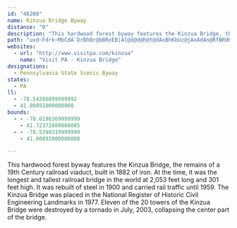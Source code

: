 ```yaml
---
id: "46208"
name: Kinzua Bridge Byway
distance: "0"
description: "This hardwood forest byway features the Kinzua Bridge, the remains of an 19th Century railroad bridge."
path: "uxd~Fdrk~MbCdA`DrBhBr@bBRxEB|Al@d@d@h@t@dAxBhKbUz@jAxAdAn@RfBRdK_BlEYx@DnC`@`HjB~@LlBAbBShAk@nAy@j@m@tMcTnAwA`BmAz@_@lDkApCiArBuAhF}E|CeBlDs@|CCj`@bDhCEvB}@tAuAl@mAtEeLhAuBbAkAvA{@t@QxB?xMfDbB?nG_AvAAzA`@pAjAnDlI~@rApCzCn@rA^jBHfBMlBo@dEEnCX|BXr@~CfGrB~CfArAlE`Ct@p@x@tAh@|BDfB?n@o@vF?lB^xCh@zAtAvAr@Z|@P|K`AbDp@fBrAbBjDPz@hBpTElCeBdLIdABhDf@|Dv@fDh@zCH~AJlFNzAh@hChD~LxOxc@n@bA|AlA|Bd@d@TrHrJhBrCvOhZj@xAT~AH`Ah@fR\\`DTz@j@dBtWfm@fI`NhQp[rIlI~@tAv@dBbClIp@rAvD`Fx@rA^`AxQi@vBE^FlDxDvGfIhB~AxDnKLPj@N"
websites:
  - url: "http://www.visitpa.com/kinzua"
    name: "Visit PA - Kinzua Bridge"
designations:
  - Pennsylvania State Scenic Byway
states:
  - PA
ll:
  - -78.54386899999992
  - 41.80891000000008
bounds:
  - - -78.6196369999999
    - 41.72372800000005
  - - -78.5390319999999
    - 41.80891000000008

---
```


This hardwood forest byway features the Kinzua Bridge, the remains of a 19th Century railroad viaduct, built in 1882 of iron. At the time, it was the longest and tallest railroad bridge in the world at 2,053 feet long and 301 feet high. It was rebuilt of steel in 1900 and carried rail traffic until 1959. The Kinzua Bridge was placed in the National Register of Historic Civil Engineering Landmarks in 1977. Eleven of the 20 towers of the Kinzua Bridge were destroyed by a tornado in July, 2003, collapsing the center part of the bridge.
